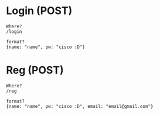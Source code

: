 # Login (POST)
    Where?
    /login

    format?  
    {name: "name", pw: "cisco :D"}

# Reg (POST)

    Where?
    /reg

    format?
    {name: "name", pw: "cisco :D", email: "email@gmail.com"}
